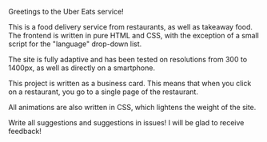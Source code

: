 Greetings to the Uber Eats service!

This is a food delivery service from restaurants, as well as takeaway food. The frontend is written in pure HTML and CSS, with the exception of a small script for the "language" drop-down list.

The site is fully adaptive and has been tested on resolutions from 300 to 1400px, as well as directly on a smartphone. 

This project is written as a business card. This means that when you click on a restaurant, you go to a single page of the restaurant. 

All animations are also written in CSS, which lightens the weight of the site. 

Write all suggestions and suggestions in issues! I will be glad to receive feedback!
